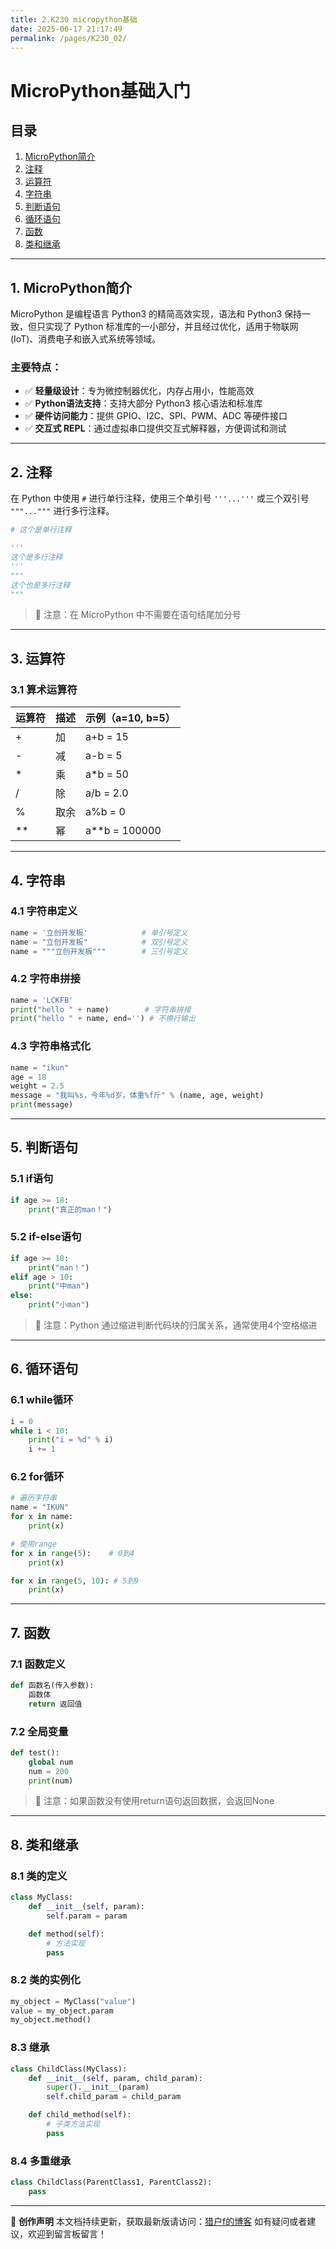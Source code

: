 ```yaml
---
title: 2.K230 micropython基础
date: 2025-06-17 21:17:49
permalink: /pages/K230_02/
---
```


# MicroPython基础入门

## 目录
1. [MicroPython简介](#1-micropython简介)
2. [注释](#2-注释)
3. [运算符](#3-运算符)
4. [字符串](#4-字符串)
5. [判断语句](#5-判断语句)
6. [循环语句](#6-循环语句)
7. [函数](#7-函数)
8. [类和继承](#8-类和继承)

---

## 1. MicroPython简介

MicroPython 是编程语言 Python3 的精简高效实现，语法和 Python3 保持一致，但只实现了 Python 标准库的一小部分，并且经过优化，适用于物联网 (IoT)、消费电子和嵌入式系统等领域。

### 主要特点：
- ✅ **轻量级设计**：专为微控制器优化，内存占用小，性能高效
- ✅ **Python语法支持**：支持大部分 Python3 核心语法和标准库
- ✅ **硬件访问能力**：提供 GPIO、I2C、SPI、PWM、ADC 等硬件接口
- ✅ **交互式 REPL**：通过虚拟串口提供交互式解释器，方便调试和测试

---

## 2. 注释

在 Python 中使用 `#` 进行单行注释，使用三个单引号 `'''...'''` 或三个双引号 `"""..."""` 进行多行注释。

```python
# 这个是单行注释

'''
这个是多行注释
'''
"""
这个也是多行注释
"""
```

> 📌 注意：在 MicroPython 中不需要在语句结尾加分号

---

## 3. 运算符

### 3.1 算术运算符

| 运算符 | 描述 | 示例（a=10, b=5） |
|--------|------|------------------|
| +      | 加   | a+b = 15         |
| -      | 减   | a-b = 5          |
| *      | 乘   | a*b = 50         |
| /      | 除   | a/b = 2.0        |
| %      | 取余 | a%b = 0          |
| **     | 幂   | a**b = 100000    |

---

## 4. 字符串

### 4.1 字符串定义
```python
name = '立创开发板'            # 单引号定义
name = "立创开发板"            # 双引号定义
name = """立创开发板"""        # 三引号定义
```

### 4.2 字符串拼接
```python
name = 'LCKFB'
print("hello " + name)        # 字符串拼接
print("hello " + name, end='') # 不换行输出
```

### 4.3 字符串格式化
```python
name = "ikun"
age = 18
weight = 2.5
message = "我叫%s，今年%d岁，体重%f斤" % (name, age, weight)
print(message)
```

---

## 5. 判断语句

### 5.1 if语句
```python
if age >= 18:
    print("真正的man！")
```

### 5.2 if-else语句
```python
if age >= 18:
    print("man！")
elif age > 10:
    print("中man")
else:
    print("小man")
```

> 📌 注意：Python 通过缩进判断代码块的归属关系，通常使用4个空格缩进

---

## 6. 循环语句

### 6.1 while循环
```python
i = 0
while i < 10:
    print("i = %d" % i)
    i += 1
```

### 6.2 for循环
```python
# 遍历字符串
name = "IKUN"
for x in name:
    print(x)

# 使用range
for x in range(5):    # 0到4
    print(x)

for x in range(5, 10): # 5到9
    print(x)
```

---

## 7. 函数

### 7.1 函数定义
```python
def 函数名(传入参数):
    函数体
    return 返回值
```

### 7.2 全局变量
```python
def test():
    global num
    num = 200
    print(num)
```

> 📌 注意：如果函数没有使用return语句返回数据，会返回None

---

## 8. 类和继承

### 8.1 类的定义
```python
class MyClass:
    def __init__(self, param):
        self.param = param

    def method(self):
        # 方法实现
        pass
```

### 8.2 类的实例化
```python
my_object = MyClass("value")
value = my_object.param
my_object.method()
```

### 8.3 继承
```python
class ChildClass(MyClass):
    def __init__(self, param, child_param):
        super().__init__(param)
        self.child_param = child_param

    def child_method(self):
        # 子类方法实现
        pass
```

### 8.4 多重继承
```python
class ChildClass(ParentClass1, ParentClass2):
    pass
```

---

📌 **创作声明**
本文档持续更新，获取最新版请访问：[猎户f的博客](https://liehuf.github.io/liehuf-notes) 
如有疑问或者建议，欢迎到留言板留言！
